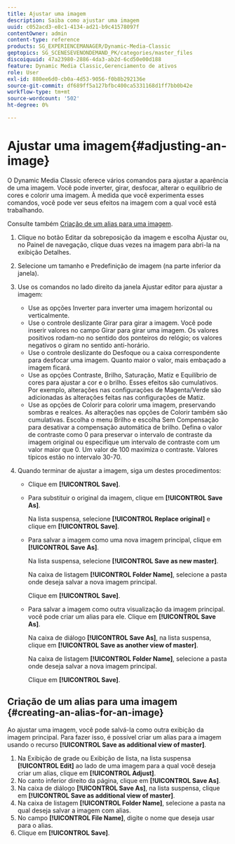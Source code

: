 ```yaml
---
title: Ajustar uma imagem
description: Saiba como ajustar uma imagem
uuid: c052acd3-e8c1-4134-ad21-b9c41578097f
contentOwner: admin
content-type: reference
products: SG_EXPERIENCEMANAGER/Dynamic-Media-Classic
geptopics: SG_SCENESEVENONDEMAND_PK/categories/master_files
discoiquuid: 47a23980-2886-4da3-ab2d-6cd50e00d188
feature: Dynamic Media Classic,Gerenciamento de ativos
role: User
exl-id: 880ee6d0-cb0a-4d53-9056-f0b8b292136e
source-git-commit: df689ff5a127bfbc400ca5331168d1ff7bb0b42e
workflow-type: tm+mt
source-wordcount: '502'
ht-degree: 0%

---
```


# Ajustar uma imagem{#adjusting-an-image}

O Dynamic Media Classic oferece vários comandos para ajustar a aparência de uma imagem. Você pode inverter, girar, desfocar, alterar o equilíbrio de cores e colorir uma imagem. À medida que você experimenta esses comandos, você pode ver seus efeitos na imagem com a qual você está trabalhando.

Consulte também [Criação de um alias para uma imagem](adjusting-image.md#creating_an_alias_for_an_image).

1. Clique no botão Editar da sobreposição da imagem e escolha Ajustar ou, no Painel de navegação, clique duas vezes na imagem para abri-la na exibição Detalhes.
1. Selecione um tamanho e Predefinição de imagem (na parte inferior da janela).
1. Use os comandos no lado direito da janela Ajustar editor para ajustar a imagem:

   * Use as opções Inverter para inverter uma imagem horizontal ou verticalmente.
   * Use o controle deslizante Girar para girar a imagem. Você pode inserir valores no campo Girar para girar uma imagem. Os valores positivos rodam-no no sentido dos ponteiros do relógio; os valores negativos o giram no sentido anti-horário.
   * Use o controle deslizante do Desfoque ou a caixa correspondente para desfocar uma imagem. Quanto maior o valor, mais embaçado a imagem ficará.
   * Use as opções Contraste, Brilho, Saturação, Matiz e Equilíbrio de cores para ajustar a cor e o brilho. Esses efeitos são cumulativos. Por exemplo, alterações nas configurações de Magenta/Verde são adicionadas às alterações feitas nas configurações de Matiz.
   * Use as opções de Colorir para colorir uma imagem, preservando sombras e realces. As alterações nas opções de Colorir também são cumulativas. Escolha o menu Brilho e escolha Sem Compensação para desativar a compensação automática de brilho. Defina o valor de contraste como 0 para preservar o intervalo de contraste da imagem original ou especifique um intervalo de contraste com um valor maior que 0. Um valor de 100 maximiza o contraste. Valores típicos estão no intervalo 30-70.

1. Quando terminar de ajustar a imagem, siga um destes procedimentos:

   * Clique em **[!UICONTROL Save]**.
   * Para substituir o original da imagem, clique em **[!UICONTROL Save As]**.

      Na lista suspensa, selecione **[!UICONTROL Replace original]** e clique em **[!UICONTROL Save]**.

   * Para salvar a imagem como uma nova imagem principal, clique em **[!UICONTROL Save As]**.

      Na lista suspensa, selecione **[!UICONTROL Save as new master]**.

      Na caixa de listagem **[!UICONTROL Folder Name]**, selecione a pasta onde deseja salvar a nova imagem principal.

      Clique em **[!UICONTROL Save]**.

   * Para salvar a imagem como outra visualização da imagem principal. você pode criar um alias para ele. Clique em **[!UICONTROL Save As]**.

      Na caixa de diálogo **[!UICONTROL Save As]**, na lista suspensa, clique em **[!UICONTROL Save as another view of master]**.

      Na caixa de listagem **[!UICONTROL Folder Name]**, selecione a pasta onde deseja salvar a nova imagem principal.

      Clique em **[!UICONTROL Save]**.

## Criação de um alias para uma imagem {#creating-an-alias-for-an-image}

Ao ajustar uma imagem, você pode salvá-la como outra exibição da imagem principal. Para fazer isso, é possível criar um alias para a imagem usando o recurso **[!UICONTROL Save as additional view of master]**.

1. Na Exibição de grade ou Exibição de lista, na lista suspensa **[!UICONTROL Edit]** ao lado de uma imagem para a qual você deseja criar um alias, clique em **[!UICONTROL Adjust]**.
1. No canto inferior direito da página, clique em **[!UICONTROL Save As]**.
1. Na caixa de diálogo **[!UICONTROL Save As]**, na lista suspensa, clique em **[!UICONTROL Save as additional view of master]**.
1. Na caixa de listagem **[!UICONTROL Folder Name]**, selecione a pasta na qual deseja salvar a imagem com alias.
1. No campo **[!UICONTROL File Name]**, digite o nome que deseja usar para o alias.
1. Clique em **[!UICONTROL Save]**.
